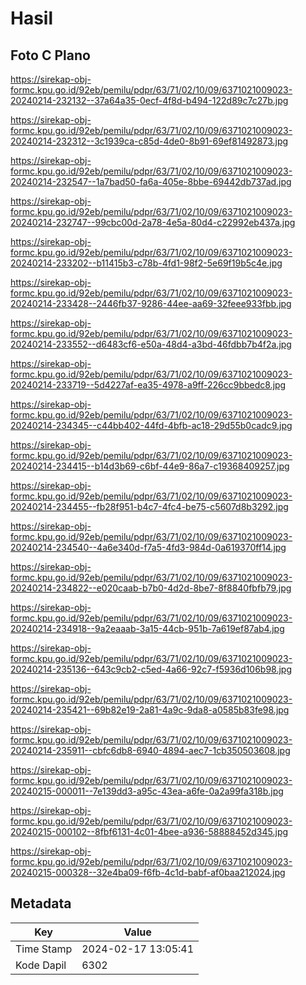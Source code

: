 # Hasil

## Foto C Plano

https://sirekap-obj-formc.kpu.go.id/92eb/pemilu/pdpr/63/71/02/10/09/6371021009023-20240214-232132--37a64a35-0ecf-4f8d-b494-122d89c7c27b.jpg

https://sirekap-obj-formc.kpu.go.id/92eb/pemilu/pdpr/63/71/02/10/09/6371021009023-20240214-232312--3c1939ca-c85d-4de0-8b91-69ef81492873.jpg

https://sirekap-obj-formc.kpu.go.id/92eb/pemilu/pdpr/63/71/02/10/09/6371021009023-20240214-232547--1a7bad50-fa6a-405e-8bbe-69442db737ad.jpg

https://sirekap-obj-formc.kpu.go.id/92eb/pemilu/pdpr/63/71/02/10/09/6371021009023-20240214-232747--99cbc00d-2a78-4e5a-80d4-c22992eb437a.jpg

https://sirekap-obj-formc.kpu.go.id/92eb/pemilu/pdpr/63/71/02/10/09/6371021009023-20240214-233202--b11415b3-c78b-4fd1-98f2-5e69f19b5c4e.jpg

https://sirekap-obj-formc.kpu.go.id/92eb/pemilu/pdpr/63/71/02/10/09/6371021009023-20240214-233428--2446fb37-9286-44ee-aa69-32feee933fbb.jpg

https://sirekap-obj-formc.kpu.go.id/92eb/pemilu/pdpr/63/71/02/10/09/6371021009023-20240214-233552--d6483cf6-e50a-48d4-a3bd-46fdbb7b4f2a.jpg

https://sirekap-obj-formc.kpu.go.id/92eb/pemilu/pdpr/63/71/02/10/09/6371021009023-20240214-233719--5d4227af-ea35-4978-a9ff-226cc9bbedc8.jpg

https://sirekap-obj-formc.kpu.go.id/92eb/pemilu/pdpr/63/71/02/10/09/6371021009023-20240214-234345--c44bb402-44fd-4bfb-ac18-29d55b0cadc9.jpg

https://sirekap-obj-formc.kpu.go.id/92eb/pemilu/pdpr/63/71/02/10/09/6371021009023-20240214-234415--b14d3b69-c6bf-44e9-86a7-c19368409257.jpg

https://sirekap-obj-formc.kpu.go.id/92eb/pemilu/pdpr/63/71/02/10/09/6371021009023-20240214-234455--fb28f951-b4c7-4fc4-be75-c5607d8b3292.jpg

https://sirekap-obj-formc.kpu.go.id/92eb/pemilu/pdpr/63/71/02/10/09/6371021009023-20240214-234540--4a6e340d-f7a5-4fd3-984d-0a619370ff14.jpg

https://sirekap-obj-formc.kpu.go.id/92eb/pemilu/pdpr/63/71/02/10/09/6371021009023-20240214-234822--e020caab-b7b0-4d2d-8be7-8f8840fbfb79.jpg

https://sirekap-obj-formc.kpu.go.id/92eb/pemilu/pdpr/63/71/02/10/09/6371021009023-20240214-234918--9a2eaaab-3a15-44cb-951b-7a619ef87ab4.jpg

https://sirekap-obj-formc.kpu.go.id/92eb/pemilu/pdpr/63/71/02/10/09/6371021009023-20240214-235136--643c9cb2-c5ed-4a66-92c7-f5936d106b98.jpg

https://sirekap-obj-formc.kpu.go.id/92eb/pemilu/pdpr/63/71/02/10/09/6371021009023-20240214-235421--69b82e19-2a81-4a9c-9da8-a0585b83fe98.jpg

https://sirekap-obj-formc.kpu.go.id/92eb/pemilu/pdpr/63/71/02/10/09/6371021009023-20240214-235911--cbfc6db8-6940-4894-aec7-1cb350503608.jpg

https://sirekap-obj-formc.kpu.go.id/92eb/pemilu/pdpr/63/71/02/10/09/6371021009023-20240215-000011--7e139dd3-a95c-43ea-a6fe-0a2a99fa318b.jpg

https://sirekap-obj-formc.kpu.go.id/92eb/pemilu/pdpr/63/71/02/10/09/6371021009023-20240215-000102--8fbf6131-4c01-4bee-a936-58888452d345.jpg

https://sirekap-obj-formc.kpu.go.id/92eb/pemilu/pdpr/63/71/02/10/09/6371021009023-20240215-000328--32e4ba09-f6fb-4c1d-babf-af0baa212024.jpg


## Metadata

| Key        | Value               |
| ---------- | ------------------- |
| Time Stamp | 2024-02-17 13:05:41 |
| Kode Dapil | 6302                |



